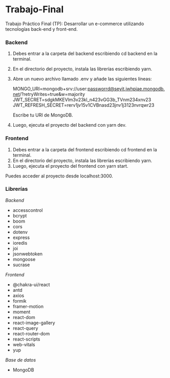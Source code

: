 # Trabajo-Final
Trabajo Práctico Final (TP): Desarrollar un e-commerce utilizando tecnologías back-end y front-end.
### Backend
1. Debes entrar a la carpeta del backend escribiendo cd backend en la terminal.
2. En el directorio del proyecto, instala las librerías escribiendo yarn.
3. Abre un nuevo archivo llamado .env y añade las siguientes líneas:

   
   MONGO_URI=mongodb+srv://user:passworrd@seyit.jwhpjae.mongodb.net/?retryWrites=true&w=majority
   JWT_SECRET=sdgkMKEVlm3v23kl_n423vGG3b_TVnm234xnv23
   JWT_REFRESH_SECRET=rerv1jv15v1CVBnasd23jnv1j3123nvrqwr23
   

   Escribe tu URI de MongoDB.
4. Luego, ejecuta el proyecto del backend con yarn dev.

### Frontend
1. Debes entrar a la carpeta del frontend escribiendo cd frontend en la terminal.
2. En el directorio del proyecto, instala las librerías escribiendo yarn.
3. Luego, ejecuta el proyecto del frontend con yarn start.

Puedes acceder al proyecto desde localhost:3000.

### Librerías

*Backend*
- accesscontrol
- bcrypt
- boom
- cors
- dotenv
- express
- ioredis
- joi
- jsonwebtoken
- mongoose
- sucrase

*Frontend*
- @chakra-ui/react
- antd
- axios
- formik
- framer-motion
- moment
- react-dom
- react-image-gallery
- react-query
- react-router-dom
- react-scripts
- web-vitals
- yup

*Base de datos*
- MongoDB
